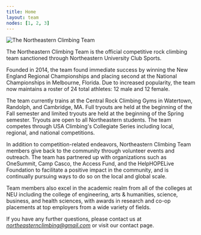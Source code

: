 ```yaml
---
title: Home
layout: team
nodes: [1, 2, 3]
---
```

![The Northeastern Climbing Team](/images/FullSmile24.jpg)

The Northeastern Climbing Team is the official competitive rock climbing team sanctioned through Northeastern University Club Sports.

Founded in 2014, the team found immediate success by winning the New England Regional Championships and placing second at the National Championships in Melbourne, Florida. Due to increased popularity, the team now maintains a roster of 24 total athletes: 12 male and 12 female.

The team currently trains at the Central Rock Climbing Gyms in Watertown, Randolph, and Cambridge, MA. Full tryouts are held at the beginning of the Fall semester and limited tryouts are held at the beginning of the Spring semester. Tryouts are open to all Northeastern students. The team competes through USA Climbing's Collegiate Series including local, regional, and national competitions.

In addition to competition-related endeavors, Northeastern Climbing Team members give back to the community through volunteer events and outreach. The team has partnered up with organizations such as OneSummit, Camp Casco, the Access Fund, and the HelpHOPELive Foundation to facilitate a positive impact in the community, and is continually pursuing ways to do so on the local and global scale.

Team members also excel in the academic realm from all of the colleges at NEU including the college of engineering, arts & humanities, science, business, and health sciences, with awards in research and co-op placements at top employers from a wide variety of fields.

If you have any further questions, please contact us at *northeasternclimbing@gmail.com* or visit our contact page.
